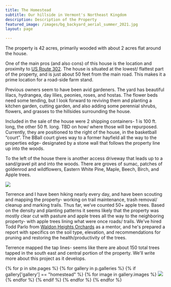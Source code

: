```yaml
---
title: The Homestead
subtitle: Our hillside in Vermont's Northeast Kingdom
description: Description of the Property
featured_image: /images/bg_backyard_aerial_summer_2021.jpg
layout: page

---
```

The property is 42 acres, primarily wooded with about 2 acres flat around the house. 

One of the main pros (and also cons) of this house is the location and proximity to [US Route 302](https://en.wikipedia.org/wiki/U.S._Route_302). The house is situated at the lowest/ flattest part of the property, and is just about 50 feet from the main road. This makes it a prime location for a road-side farm stand. 

Previous owners seem to have been avid gardeners. The yard has beautiful lilacs, hydrangea, day lilies, peonies, roses, and hostas. The flower beds need some tending, but I look forward to reviving them and planting a kitchen garden, cutting garden, and also adding some perennial shrubs, flowers, and grasses to the hillsides surrounding the house. 

Included in the sale of the house were 2 shipping containers- 1 is 100 ft. long, the other 50 ft. long. TBD on how/ where those will be repurposed. Currently, they are positioned to the right of the house, in the basketball “court”. The BBall court gives way to a former hayfield all the way to the properties edge- designated by a stone wall that follows the property line up into the woods. 

To the left of the house there is another access driveway that leads up to a sand/gravel pit and into the woods. There are groves of sumac, patches of goldenrod and wildflowers, Eastern White Pine, Maple, Beech, Birch, and Apple trees. 

<div class="content">
    <a href="/images/map_2021-11-01.png" class="fluidbox left small">
        <img src="/images/map_2021-11-01.png" />
    </a>
</div>

Terrence and I have been hiking nearly every day, and have been scouting and mapping the property- working on trail maintenance, trash removal/ cleanup and marking trails. Thus far, we’ve counted 50+ apple trees. Based on the density and planting patterns it seems likely that the property was mostly clear cut with pasture and apple trees all the way to the neighboring property- with apple trees lining what were once roads/ trails. We’ve hired Todd Parlo from [Waldon Heights Orchards](https://waldenheightsnursery.com/) as a mentor, and he's prepared a report with specifics on the soil type, elevation, and recommendations for pruning and restoring the health/productivity of the trees.  

Terrence mapped the tap lines- seems like there are about 150 total trees tapped in the south east and central portion of the property. We'll write more about this project as it develops. 
<div class="gallery" data-columns="3">

{% for p in site.pages %}
  {% for gallery in p.galleries %}
    {% if gallery['gallery'] == "homestead" %}
      {% for image in gallery.images %}
        <a href="/{{ site.gallery.dir }}/{{ gallery['gallery'] }}/{{ image.src }}">
            <img src="/{{ site.gallery.dir }}/{{ gallery['gallery'] }}/thumbs/{{ image.src }}" />
        </a>
      {% endfor %}
    {% endif %}
  {% endfor %}
{% endfor %}
</div>
